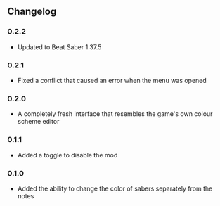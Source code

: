 ## Changelog

### 0.2.2
- Updated to Beat Saber 1.37.5

### 0.2.1
- Fixed a conflict that caused an error when the menu was opened

### 0.2.0
- A completely fresh interface that resembles the game's own colour scheme editor

### 0.1.1
- Added a toggle to disable the mod

### 0.1.0
- Added the ability to change the color of sabers separately from the notes